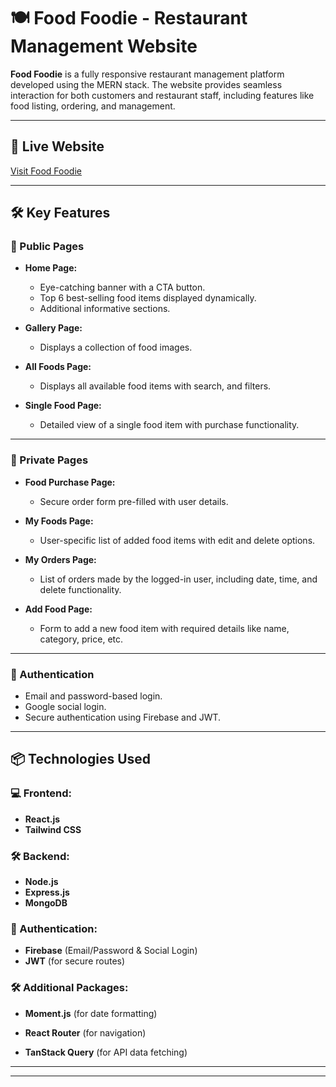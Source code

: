 # 🍽️ Food Foodie - Restaurant Management Website

**Food Foodie** is a fully responsive restaurant management platform developed using the MERN stack. The website provides seamless interaction for both customers and restaurant staff, including features like food listing, ordering, and management.

---

## 🌟 Live Website

[Visit Food Foodie](https://food-foodie-abf51.web.app/)

---

## 🛠️ Key Features

### 🚀 Public Pages

- **Home Page:**

  - Eye-catching banner with a CTA button.
  - Top 6 best-selling food items displayed dynamically.
  - Additional informative sections.

- **Gallery Page:**

  - Displays a collection of food images.

- **All Foods Page:**

  - Displays all available food items with search, and filters.

- **Single Food Page:**
  - Detailed view of a single food item with purchase functionality.

---

### 🔐 Private Pages

- **Food Purchase Page:**

  - Secure order form pre-filled with user details.

- **My Foods Page:**

  - User-specific list of added food items with edit and delete options.

- **My Orders Page:**

  - List of orders made by the logged-in user, including date, time, and delete functionality.

- **Add Food Page:**
  - Form to add a new food item with required details like name, category, price, etc.

---

### 🔑 Authentication

- Email and password-based login.
- Google social login.
- Secure authentication using Firebase and JWT.

---

## 📦 Technologies Used

### 💻 Frontend:

- **React.js**
- **Tailwind CSS**

### 🛠️ Backend:

- **Node.js**
- **Express.js**
- **MongoDB**

### 🔑 Authentication:

- **Firebase** (Email/Password & Social Login)
- **JWT** (for secure routes)

### 🛠️ Additional Packages:

- **Moment.js** (for date formatting)
- **React Router** (for navigation)

- **TanStack Query** (for API data fetching)

---

---
